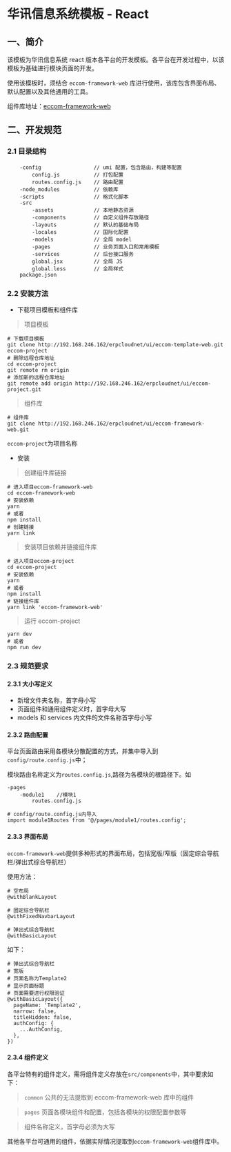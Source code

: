 # 华讯信息系统模板 - React

## 一、简介

该模板为华讯信息系统 react 版本各平台的开发模板。各平台在开发过程中，以该模板为基础进行模块页面的开发。

使用该模板时，须结合 `eccom-framework-web` 库进行使用，该库包含界面布局、默认配置以及其他通用的工具。

组件库地址：[eccom-framework-web](http://192.168.246.162/erpcloudnet/ui/eccom-framework-web.git)

## 二、开发规范

### 2.1 目录结构

```
    -config                 // umi 配置，包含路由，构建等配置
        config.js           // 打包配置
        routes.config.js    // 路由配置
    -node_modules           // 依赖库
    -scripts                // 格式化脚本
    -src
        -assets             // 本地静态资源
        -components         // 自定义组件存放路径
        -layouts            // 默认的基础布局
        -locales            // 国际化配置
        -models             // 全局 model
        -pages              // 业务页面入口和常用模板
        -services           // 后台接口服务
        global.jsx          // 全局 JS
        global.less         // 全局样式
    package.json
```

### 2.2 安装方法

- 下载项目模板和组件库

> 项目模板

```
# 下载项目模板
git clone http://192.168.246.162/erpcloudnet/ui/eccom-template-web.git eccom-project
# 删除远程仓库地址
cd eccom-project
git remote rm origin
# 添加新的远程仓库地址
git remote add origin http://192.168.246.162/erpcloudnet/ui/eccom-project.git
```

> 组件库

```
# 组件库
git clone http://192.168.246.162/erpcloudnet/ui/eccom-framework-web.git
```

`eccom-project`为项目名称

- 安装

> 创建组件库链接

```
# 进入项目eccom-framework-web
cd eccom-framework-web
# 安装依赖
yarn
# 或者
npm install
# 创建链接
yarn link
```

> 安装项目依赖并链接组件库

```
# 进入项目eccom-project
cd eccom-project
# 安装依赖
yarn
# 或者
npm install
# 链接组件库
yarn link 'eccom-framework-web'
```

> 运行 eccom-project

```
yarn dev
# 或者
npm run dev
```

### 2.3 规范要求

#### 2.3.1 大小写定义

- 新增文件夹名称，首字母小写
- 页面组件和通用组件定义时，首字母大写
- models 和 services 内文件的文件名称首字母小写

#### 2.3.2 路由配置

平台页面路由采用各模块分散配置的方式，并集中导入到`config/route.config.js`中；

模块路由名称定义为`routes.config.js`,路径为各模块的根路径下。如

```
-pages
    -module1    //模块1
        routes.config.js
```

```
# config/route.config.js内导入
import module1Routes from '@/pages/module1/routes.config';
```

#### 2.3.3 界面布局

`eccom-framework-web`提供多种形式的界面布局，包括宽版/窄版（固定综合导航栏/弹出式综合导航栏）

使用方法：

```
# 空布局
@withBlankLayout

# 固定综合导航栏
@withFixedNavbarLayout

# 弹出式综合导航栏
@withBasicLayout
```

如下：

```
# 弹出式综合导航栏
# 宽版
# 页面名称为Template2
# 显示页面标题
# 页面需要进行权限验证
@withBasicLayout({
  pageName: 'Template2',
  narrow: false,
  titleHidden: false,
  authConfig: {
    ...AuthConfig,
  },
})
```

#### 2.3.4 组件定义

各平台特有的组件定义，需将组件定义存放在`src/components`中，其中要求如下：

> `common` 公共的无法提取到 eccom-framework-web 库中的组件

> `pages` 页面各模块组件和配置，包括各模块的权限配置参数等

> 组件名称定义，首字母必须为大写

其他各平台可通用的组件，依据实际情况提取到`eccom-framework-web`组件库中。
